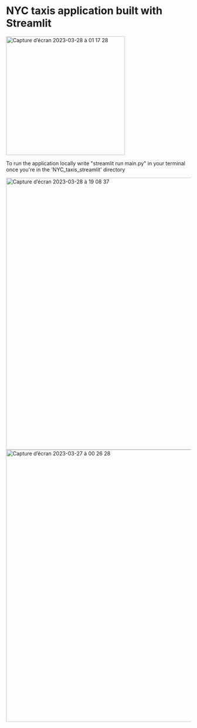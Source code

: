 # NYC taxis application built with Streamlit

<img width="324" alt="Capture d’écran 2023-03-28 à 01 17 28" src="https://user-images.githubusercontent.com/67431758/228088015-9d0e629d-2308-42b4-baae-998c55ef7f84.png">

To run the application locally write "streamlit run main.py" in your terminal once you're in the 'NYC_taxis_streamlit' directory

<img width="742" alt="Capture d’écran 2023-03-28 à 19 08 37" src="https://user-images.githubusercontent.com/67431758/228316002-538a0917-e052-4cc3-be1c-8b25fc248e7a.png">

<img width="743" alt="Capture d’écran 2023-03-27 à 00 26 28" src="https://user-images.githubusercontent.com/67431758/227808822-470e101b-a6a5-472b-b0e9-37e9b5b1a5da.png">
